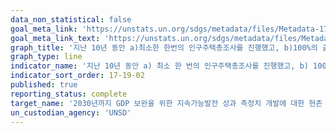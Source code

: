 ```yaml
---
data_non_statistical: false
goal_meta_link: 'https://unstats.un.org/sdgs/metadata/files/Metadata-17-19-02.pdf'
goal_meta_link_text: 'https://unstats.un.org/sdgs/metadata/files/Metadata-17-19-02.pdf'
graph_title: '지난 10년 동안 a)최소한 한번의 인구주택총조사를 진행했고, b)100%의 출생등록과 80%의 사망등록을 달성한 국가의 비율'
graph_type: line
indicator_name: '지난 10년 동안 a) 최소 한 번의 인구주택총조사를 진행했고, b) 100%의 출생등록과 80%의 사망등록을 달성한 국가의 비율'
indicator_sort_order: 17-19-02
published: true
reporting_status: complete
target_name: '2030년까지 GDP 보완을 위한 지속가능발전 성과 측정치 개발에 대한 현존 이니셔티브를 기반으로 이를 발전시키고, 개도국의 통계역량구축을 지원'
un_custodian_agency: 'UNSD'
---
```

